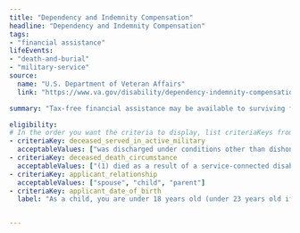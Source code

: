 ```yaml
---
title: "Dependency and Indemnity Compensation"
headline: "Dependency and Indemnity Compensation"
tags: 
- "financial assistance"
lifeEvents: 
- "death-and-burial"
- "military-service"
source:
  name: "U.S. Department of Veteran Affairs"
  link: "https://www.va.gov/disability/dependency-indemnity-compensation/"

summary: "Tax-free financial assistance may be available to surviving family members of a service member or a veteran."

eligibility:
# In the order you want the criteria to display, list criteriaKeys from the csv here, each followed by a comma-separated list of which values indicate eligibility for that criteria. Wrap individual values in quotes if they have inner commas.
- criteriaKey: deceased_served_in_active_military
  acceptableValues: ["was discharged under conditions other than dishonorable", "died while on active duty"]
- criteriaKey: deceased_death_circumstance
  acceptableValues: ["(1) died as a result of a service-connected disability", "(2) died while receiving or traveling to receive VA care", "(3) died while eligible, pending to receive or receiving VA compensation / pension"]
- criteriaKey: applicant_relationship
  acceptableValues: ["spouse", "child", "parent"]
- criteriaKey: applicant_date_of_birth
  label: "As a child, you are under 18 years old (under 23 years old if attending a VA-approved school)."


---
```

